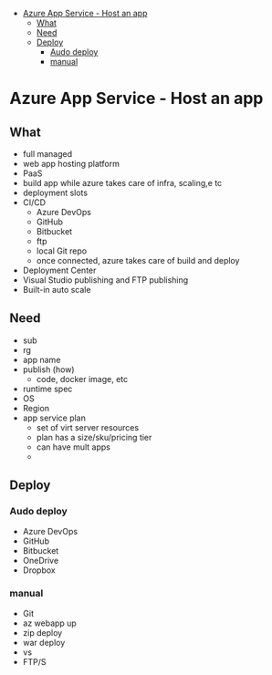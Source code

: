 - [Azure App Service - Host an app](#azure-app-service---host-an-app)
  - [What](#what)
  - [Need](#need)
  - [Deploy](#deploy)
    - [Audo deploy](#audo-deploy)
    - [manual](#manual)
# Azure App Service - Host an app

## What
* full managed
* web app hosting platform
* PaaS
* build app while azure takes care of infra, scaling,e tc
* deployment slots
* CI/CD
  * Azure DevOps
  * GitHub
  * Bitbucket
  * ftp
  * local Git repo
  * once connected, azure takes care of build and deploy
* Deployment Center
* Visual Studio publishing and FTP publishing
* Built-in auto scale

## Need
* sub
* rg
* app name
* publish (how)
  * code, docker image, etc
* runtime spec
* OS
* Region
* app service plan
  * set of virt server resources
  * plan has a size/sku/pricing tier
  * can have mult apps
  * 

## Deploy
### Audo deploy
* Azure DevOps
* GitHub
* Bitbucket
* OneDrive
* Dropbox
### manual
* Git
* az webapp up
* zip deploy
* war deploy
* vs 
* FTP/S